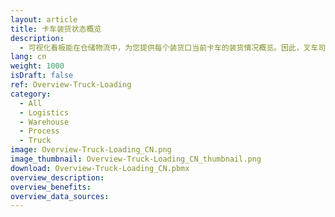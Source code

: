```yaml
---
layout: article
title: 卡车装货状态概览
description: 
  - 可视化看板能在仓储物流中，为您提供每个装货口当前卡车的装货情况概览。因此，叉车司机就可以随时了解到完成装载的货物数量、待完成数量以及当前装载任务必须在多久内完成。其他额外信息也可以在此显示，例如可能的危险品等级、重量等级、货运代理等；另外，您可以从SAP系统中获取相对应的数据。
lang: cn
weight: 1000
isDraft: false
ref: Overview-Truck-Loading
category:
  - All
  - Logistics
  - Warehouse
  - Process
  - Truck
image: Overview-Truck-Loading_CN.png
image_thumbnail: Overview-Truck-Loading_CN_thumbnail.png
download: Overview-Truck-Loading_CN.pbmx
overview_description:
overview_benefits:
overview_data_sources:
---
```

